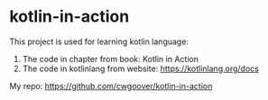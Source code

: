 # kotlin-in-action
This project is used for learning kotlin language:

1. The code in chapter from book: Kotlin in Action
2. The code in kotlinlang from website: https://kotlinlang.org/docs

My repo: https://github.com/cwgoover/kotlin-in-action

